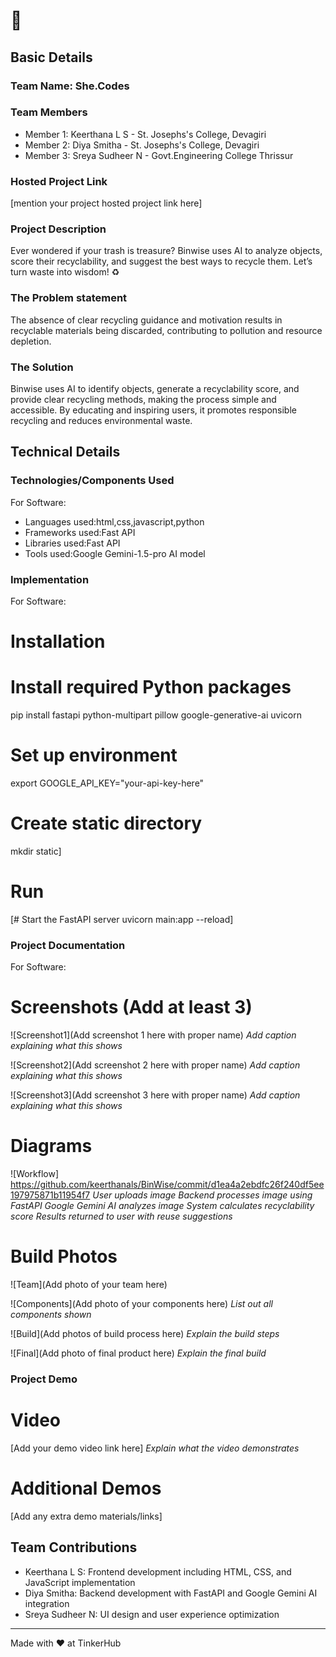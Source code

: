 # 🎯


## Basic Details
### Team Name: She.Codes


### Team Members
- Member 1: Keerthana L S - St. Josephs's College, Devagiri
- Member 2: Diya Smitha - St. Josephs's College, Devagiri
- Member 3: Sreya Sudheer N - Govt.Engineering College Thrissur

### Hosted Project Link
[mention your project hosted project link here]

### Project Description
Ever wondered if your trash is treasure? Binwise uses AI to analyze objects, score their recyclability, and suggest the best ways to recycle them. Let’s turn waste into wisdom! ♻️

### The Problem statement
The absence of clear recycling guidance and motivation results in recyclable materials being discarded, contributing to pollution and resource depletion.

### The Solution
Binwise uses AI to identify objects, generate a recyclability score, and provide clear recycling methods, making the process simple and accessible. By educating and inspiring users, it promotes responsible recycling and reduces environmental waste.


## Technical Details
### Technologies/Components Used
For Software:
- Languages used:html,css,javascript,python
- Frameworks used:Fast API
- Libraries used:Fast API
- Tools used:Google Gemini-1.5-pro AI model


### Implementation
For Software:
# Installation
# Install required Python packages
pip install fastapi python-multipart pillow google-generative-ai uvicorn

# Set up environment
export GOOGLE_API_KEY="your-api-key-here"

# Create static directory
mkdir static]

# Run
[# Start the FastAPI server
uvicorn main:app --reload]

### Project Documentation
For Software:

# Screenshots (Add at least 3)
![Screenshot1](Add screenshot 1 here with proper name)
*Add caption explaining what this shows*

![Screenshot2](Add screenshot 2 here with proper name)
*Add caption explaining what this shows*

![Screenshot3](Add screenshot 3 here with proper name)
*Add caption explaining what this shows*

# Diagrams
![Workflow] https://github.com/keerthanals/BinWise/commit/d1ea4a2ebdfc26f240df5ee197975871b11954f7
*User uploads image
Backend processes image using FastAPI
Google Gemini AI analyzes image
System calculates recyclability score
Results returned to user with reuse suggestions*


# Build Photos
![Team](Add photo of your team here)


![Components](Add photo of your components here)
*List out all components shown*

![Build](Add photos of build process here)
*Explain the build steps*

![Final](Add photo of final product here)
*Explain the final build*

### Project Demo
# Video
[Add your demo video link here]
*Explain what the video demonstrates*

# Additional Demos
[Add any extra demo materials/links]

## Team Contributions
- Keerthana L S: Frontend development including HTML, CSS, and JavaScript implementation
- Diya Smitha: Backend development with FastAPI and Google Gemini AI integration
- Sreya Sudheer N: UI design and user experience optimization

---
Made with ❤️ at TinkerHub
